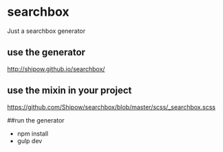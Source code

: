# searchbox
Just a searchbox generator


## use the generator
http://shipow.github.io/searchbox/

## use the mixin in your project
https://github.com/Shipow/searchbox/blob/master/scss/_searchbox.scss

##run the generator

- npm install
- gulp dev
